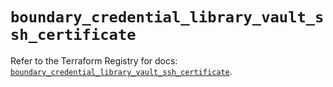 # `boundary_credential_library_vault_ssh_certificate`

Refer to the Terraform Registry for docs: [`boundary_credential_library_vault_ssh_certificate`](https://registry.terraform.io/providers/hashicorp/boundary/1.3.0/docs/resources/credential_library_vault_ssh_certificate).
